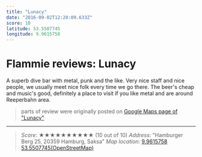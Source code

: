 ```yaml
---
title: "Lunacy"
date: "2016-09-02T12:20:09.633Z"
score: 10
latitude: 53.5507745
longitude: 9.9615758
---
```

# Flammie reviews: Lunacy

A superb dive bar with metal, punk and the like. Very nice staff and nice
people, we usually meet nice folk every time we go there. The beer's
cheap and music's good, definitely a place to visit if you like metal
and are around Reeperbahn area.

> parts of review were originally posted on [Google Maps page of
  "Lunacy"](https://www.google.com/maps/place//data=!4m2!3m1!1s0x0:0xe701664c347c276e)
---
> *Score*: ★★★★★★★★★★ (10 out of 10)
> *Address*: "Hamburger Berg 25, 20359 Hamburg, Saksa"
> *Map location*: [9.9615758 53.5507745(OpenStreetMap)](https://www.openstreetmap.org/?mlat=53.5507745&mlon=9.9615758&zoom=12)
